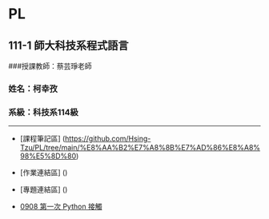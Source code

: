 # PL
## 111-1 師大科技系程式語言


###授課教師：蔡芸琤老師

### 姓名：柯幸孜

### 系級：科技系114級

- - -

- [課程筆記區] (https://github.com/Hsing-Tzu/PL/tree/main/%E8%AA%B2%E7%A8%8B%E7%AD%86%E8%A8%98%E5%8D%80)
- [作業連結區] ()
- [專題連結區] ()


- [0908 第一次 Python 接觸](https://github.com/Hsing-Tzu/PL/blob/main/0908/hi.ipynb)